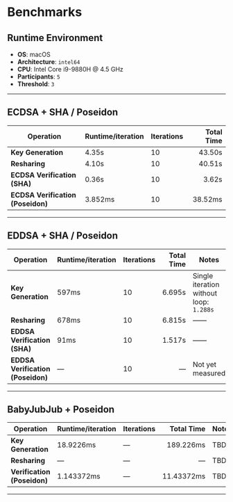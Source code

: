 # Benchmarks
## Runtime Environment

- **OS**: macOS  
- **Architecture**: `intel64`  
- **CPU**: Intel Core i9-9880H @ 4.5 GHz  
- **Participants**: `5`  
- **Threshold**: `3`  

---

## ECDSA + SHA / Poseidon

| Operation                      | Runtime/iteration | Iterations | Total Time   |
|--------------------------------|-------------------|------------|-------------:|
| **Key Generation**             | 4.35s            | 10         | 43.50s       |
| **Resharing**                  | 4.10s            | 10         | 40.51s       |
| **ECDSA Verification (SHA)**   | 0.36s            | 10         | 3.62s        |
| **ECDSA Verification (Poseidon)** | 3.852ms        | 10         | 38.52ms      |

---

## EDDSA + SHA / Poseidon

| Operation                      | Runtime/iteration | Iterations | Total Time   | Notes                                      |
|--------------------------------|-------------------|------------|-------------:|--------------------------------------------|
| **Key Generation**             | 597ms            | 10         | 6.695s       | Single iteration without loop: `1.288s`    |
| **Resharing**                  | 678ms            | 10         | 6.815s       | ——                                         |
| **EDDSA Verification (SHA)**   | 91ms             | 10         | 1.517s       | ——                                         |
| **EDDSA Verification (Poseidon)** | —             | 10         | —            | Not yet measured                           |

---

## BabyJubJub + Poseidon

| Operation                      | Runtime/iteration | Iterations | Total Time   | Notes                                      |
|--------------------------------|-------------------|------------|-------------:|--------------------------------------------|
| **Key Generation**             | 18.9226ms                 | —          | 189.226ms            | TBD                                        |
| **Resharing**                  | —                 | —          | —            | TBD                                        |
| **Verification (Poseidon)**    | 1.143372ms                 | —          | 11.43372ms            | TBD                                        |

---
